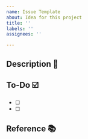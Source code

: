 ```yaml
---
name: Issue Template
about: Idea for this project
title: ''
labels: ''
assignees: ''

---
```


## Description 📝
<!-- 자세한 기능 또는 버그를 설명해 주세요.
ex. 검색기능 : 장소, 제목을 키워드로 최신순으로 정렬해 퍼블릭 코스를 검색하는 기능, 
???버그 : !!!, ~~~ , !!! 상황에서 ~~~한 버그가 난다.  -->


## To-Do ☑️
- [ ]
- [ ]

## Reference 📚
